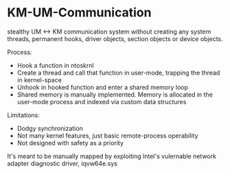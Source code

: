# KM-UM-Communication

stealthy UM <-> KM communication system without creating any system threads, permanent hooks, driver objects, section objects or device objects.

Process:

- Hook a function in ntoskrnl
- Create a thread and call that function in user-mode, trapping the thread in kernel-space
- Unhook in hooked function and enter a shared memory loop
- Shared memory is manually implemented. Memory is allocated in the user-mode process and indexed via custom data structures

Limitations:

- Dodgy synchronization
- Not many kernel features, just basic remote-process operability
- Not designed with safety as a priority


It's meant to be manually mapped by exploiting Intel's vulernable network adapter diagnostic driver, iqvw64e.sys
